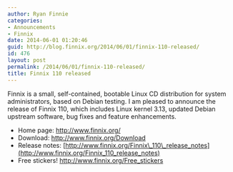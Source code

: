 ```yaml
---
author: Ryan Finnie
categories:
- Announcements
- Finnix
date: 2014-06-01 01:20:46
guid: http://blog.finnix.org/2014/06/01/finnix-110-released/
id: 476
layout: post
permalink: /2014/06/01/finnix-110-released/
title: Finnix 110 released
---
```

Finnix is a small, self-contained, bootable Linux CD distribution for system administrators, based on Debian testing. I am pleased to announce the release of Finnix 110, which includes Linux kernel 3.13, updated Debian upstream software, bug fixes and feature enhancements.

  * Home page: <http://www.finnix.org/>
  * Download: <http://www.finnix.org/Download>
  * Release notes: [http://www.finnix.org/Finnix\_110\_release_notes](http://www.finnix.org/Finnix_110_release_notes)
  * Free stickers! <http://www.finnix.org/Free_stickers>
